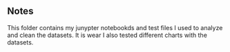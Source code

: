 <h2>Notes</h2> 



<p>This folder contains my junypter notebookds and test files I used to analyze and clean the datasets.  It is wear I also tested different charts with the datasets.
</p>